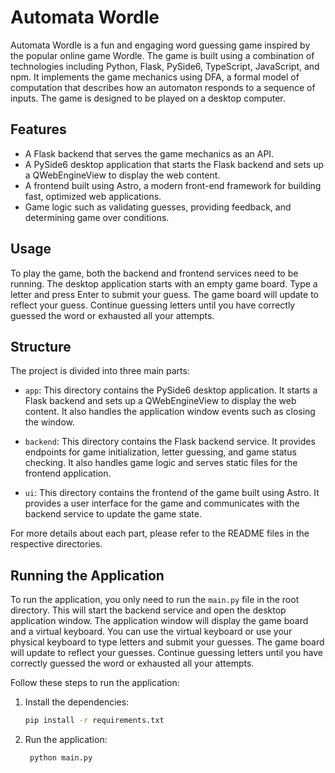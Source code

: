 # Automata Wordle

Automata Wordle is a fun and engaging word guessing game inspired by the popular online game Wordle. The game is built using a combination of technologies including Python, Flask, PySide6, TypeScript, JavaScript, and npm. It implements the game mechanics using DFA, a formal model of computation that describes how an automaton responds to a sequence of inputs. The game is designed to be played on a desktop computer.

## Features

- A Flask backend that serves the game mechanics as an API.
- A PySide6 desktop application that starts the Flask backend and sets up a QWebEngineView to display the web content.
- A frontend built using Astro, a modern front-end framework for building fast, optimized web applications.
- Game logic such as validating guesses, providing feedback, and determining game over conditions.

## Usage

To play the game, both the backend and frontend services need to be running. The desktop application starts with an empty game board. Type a letter and press Enter to submit your guess. The game board will update to reflect your guess. Continue guessing letters until you have correctly guessed the word or exhausted all your attempts.

## Structure

The project is divided into three main parts:

- `app`: This directory contains the PySide6 desktop application. It starts a Flask backend and sets up a QWebEngineView to display the web content. It also handles the application window events such as closing the window.

- `backend`: This directory contains the Flask backend service. It provides endpoints for game initialization, letter guessing, and game status checking. It also handles game logic and serves static files for the frontend application.

- `ui`: This directory contains the frontend of the game built using Astro. It provides a user interface for the game and communicates with the backend service to update the game state.

For more details about each part, please refer to the README files in the respective directories.

## Running the Application

To run the application, you only need to run the `main.py` file in the root directory. This will start the backend service and open the desktop application window. The application window will display the game board and a virtual keyboard. You can use the virtual keyboard or use your physical keyboard to type letters and submit your guesses. The game board will update to reflect your guesses. Continue guessing letters until you have correctly guessed the word or exhausted all your attempts.

Follow these steps to run the application:

1. Install the dependencies:
   ```bash
   pip install -r requirements.txt
   ```
2. Run the application:
   ```bash
    python main.py
    ```
   
